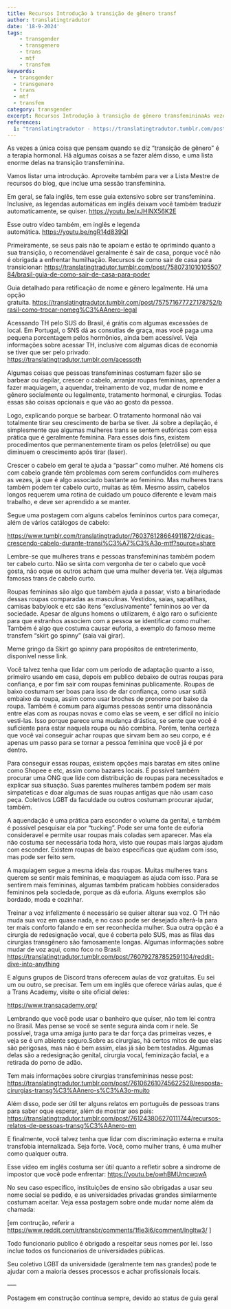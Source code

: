 ```yaml
---
title: Recursos Introdução à transição de gênero transf
author: translatingtradutor
date: '18-9-2024'
tags:
    - transgender
    - transgenero
    - trans
    - mtf
    - transfem
keywords:
  - transgender
  - transgenero
  - trans
  - mtf
  - transfem
category: transgender
excerpt: Recursos Introdução à transição de gênero transfemininaAs vezes a única coisa que pensam quando se diz “transição de gênero” é a terapia hormonal. H...
references:
  1: "translatingtradutor - https://translatingtradutor.tumblr.com/post/761992863924076545/dicas-introdu%C3%A7%C3%A3o-%C3%A0-transi%C3%A7%C3%A3o-transfeminina"
---
```


As vezes a única coisa que pensam quando se diz “transição de gênero” é a terapia hormonal. Hâ algumas coisas a se fazer além disso, e uma lista enorme delas na transição transfeminina.

Vamos listar uma introdução. Aproveite também para ver a Lista Mestre de recursos do blog, que inclue uma sessão transfeminina.

Em geral, se fala inglês, tem esse guia extensivo sobre ser transfeminina. Inclusive, as legendas automáticas em inglês deixam você também traduzir automaticamente, se quiser. https://youtu.be/xJHlNX56K2E

Esse outro vídeo também, em inglês e legenda automática. https://youtu.be/ngR14d839QI

Primeiramente, se seus pais não te apoiam e estão te oprimindo quanto a sua transição, o recomendável geralmente é sair de casa, porque você não é obrigada a enfrentar humilhação. Recursos de como sair de casa para transicionar: https://translatingtradutor.tumblr.com/post/758073101010550784/brasil-guia-de-como-sair-de-casa-para-poder

Guia detalhado para retificação de nome e gênero legalmente. Há uma opção gratuita. https://translatingtradutor.tumblr.com/post/757571677727178752/brasil-como-trocar-nomeg%C3%AAnero-legal

Acessando TH pelo SUS do Brasil, é grátis com algumas excessões de local. Em Portugal, o SNS dá as consutlas de graça, mas você paga uma pequena porcentagem pelos hormônios, ainda bem acessível. Veja informações sobre acessar TH, inclusive com algumas dicas de economia se tiver que ser pelo privado: https://translatingtradutor.tumblr.com/acessoth

Algumas coisas que pessoas transfemininas costumam fazer são se barbear ou depilar, crescer o cabelo, arranjar roupas femininas, aprender a fazer maquiagem, a aquendar, treinamento de voz, mudar de nome e gênero socialmente ou legalmente, tratamento hormonal, e cirurgias. Todas essas são coisas opcionais e que vão ao gosto da pessoa.

Logo, explicando porque se barbear. O tratamento hormonal não vai totalmente tirar seu crescimento de barba se tiver. Já sobre a depilação, é simplesmente que algumas mulheres trans se sentem eufóricas com essa prática que é geralmente feminina. Para esses dois fins, existem procedimentos que permanentemente tiram os pelos (eletrólise) ou que diminuem o crescimento após tirar (laser).

Crescer o cabelo em geral te ajuda a “passar” como mulher. Até homens cis com cabelo grande têm problemas com serem confundidos com mulheres as vezes, já que é algo associado bastante ao feminino. Mas mulheres trans também podem ter cabelo curto, muitas as têm. Mesmo assim, cabelos longos requerem uma rotina de cuidado um pouco diferente e levam mais trabalho, e deve ser aprendido a se manter.

Segue uma postagem com alguns cabelos femininos curtos para começar, além de vários catálogos de cabelo:

https://www.tumblr.com/translatingtradutor/760376128664911872/dicas-crescendo-cabelo-durante-transi%C3%A7%C3%A3o-mtf?source=share

Lembre-se que mulheres trans e pessoas transfemininas também podem ter cabelo curto. Não se sinta com vergonha de ter o cabelo que você gosta, não oque os outros acham que uma mulher deveria ter. Veja algumas famosas trans de cabelo curto.

Roupas femininas são algo que também ajuda a passar, visto a binariedade dessas roupas comparadas as masculinas. Vestidos, saias, sapatilhas, camisas babylook e etc são itens “exclusivamente” femininos ao ver da sociedade. Apesar de alguns homens o utilizarem, é algo raro o suficiente para que estranhos associem com a pessoa se identificar como mulher. Também é algo que costuma causar euforia, a exemplo do famoso meme transfem “skirt go spinny” (saia vai girar).

Meme gringo da Skirt go spinny para propósitos de entreterimento, disponível nesse link.

Você talvez tenha que lidar com um periodo de adaptação quanto a isso, primeiro usando em casa, depois em publico debaixo de outras roupas para confiança, e por fim sair com roupas femininas publicamente. Roupas de baixo costumam ser boas para isso de dar confiança, como usar sutiã embaixo da roupa, assim como usar broches de pronome por baixo da roupa. Também é comum para algumas pessoas sentir uma dissonância entre elas com as roupas novas e como elas se veem, e ser difícil no início vesti-las. Isso porque parece uma mudança drástica, se sente que você é suficiente para estar naquela roupa ou nâo combina. Porém, tenha certeza que você vai conseguir achar roupas que sirvam bem ao seu corpo, e é apenas um passo para se tornar a pessoa feminina que você já é por dentro.

Para conseguir essas roupas, existem opções mais baratas em sites online como Shopee e etc, assim como bazares locais. É possível também procurar uma ONG que lide com distribuição de roupas para necessitados e explicar sua situação. Suas parentes mulheres também podem ser mais simpateticas e doar algumas de suas roupas antigas que não usam caso peça. Coletivos LGBT da faculdade ou outros costumam procurar ajudar, também.

A aquendação é uma prática para esconder o volume da genital, e também é possível pesquisar ela por “tucking”. Pode ser uma fonte de euforia consideravel e permite usar roupas mais coladas sem aparecer. Mas ela não costuma ser necessária toda hora, visto que roupas mais largas ajudam com esconder. Existem roupas de baixo especificas que ajudam com isso, mas pode ser feito sem.

A maquiagem segue a mesma ideia das roupas. Muitas mulheres trans querem se sentir mais femininas, e maquiagem as ajuda com isso. Para se sentirem mais femininas, algumas também praticam hobbies considerados femininos pela sociedade, porque as dá euforia. Alguns exemplos são bordado, moda e cozinhar.

Treinar a voz infelizmente é necessário se quiser alterar sua voz. O TH não muda sua voz em quase nada, e no caso pode ser desejado alterá-la para ter mais conforto falando e em ser reconhecida mulher. Sua outra opção é a cirurgia de redesignação vocal, que é coberta pelo SUS, mas as filas das cirurgias transgênero são famosamente longas. Algumas informações sobre mudar de voz aqui, como foco no Brasil: https://translatingtradutor.tumblr.com/post/760792787852591104/reddit-dive-into-anything

E alguns grupos de Discord trans oferecem aulas de voz gratuitas. Eu sei um ou outro, se precisar. Tem um em inglês que oferece várias aulas, que é a Trans Academy, visite o site oficial deles:

https://www.transacademy.org/

Lembrando que você pode usar o banheiro que quiser, não tem lei contra no Brasil. Mas pense se você se sente segura ainda com ir nele. Se possível, traga uma amiga junto para te dar força das primeiras vezes, e veja se é um abiente seguro.Sobre as cirurgias, há certos mitos de que elas são perigosas, mas não é bem assim, elas já são bem testadas. Algumas delas são a redesignação genital, cirurgia vocal, feminização facial, e a retirada do pomo de adão.

Tem mais informações sobre cirurgias transfemininas nesse post: https://translatingtradutor.tumblr.com/post/761062610745622528/resposta-cirurgias-transg%C3%AAnero-s%C3%A3o-muito

Além disso, pode ser útil ter alguns relatos em português de pessoas trans para saber oque esperar, além de mostrar aos pais: https://translatingtradutor.tumblr.com/post/761243806270111744/recursos-relatos-de-pessoas-transg%C3%AAnero-em

E finalmente, você talvez tenha que lidar com discriminação externa e muita transfobia internalizada. Seja forte. Você, como mulher trans, é uma mulher como qualquer outra.

Esse vídeo em inglês costuma ser útil quanto a refletir sobre a sindrome de impostor que você pode enfrentar: https://youtu.be/owhBMUmcwqwA

No seu caso específico, instituições de ensino são obrigadas a usar seu nome social se pedido, e as universidades privadas grandes similarmente costumam aceitar. Veja essa postagem sobre onde mudar nome além da chamada:

[em contrução, referir a https://www.reddit.com/r/transbr/comments/1fie3i6/comment/lngltw3/ ]

Todo funcionario publico é obrigado a respeitar seus nomes por lei. Isso inclue todos os funcionarios de universidades públicas.

Seu coletivo LGBT da universidade (geralmente tem nas grandes) pode te ajudar com a maioria desses processos e achar profissionais locais.

—–

Postagem em construção contínua sempre, devido ao status de guia geral